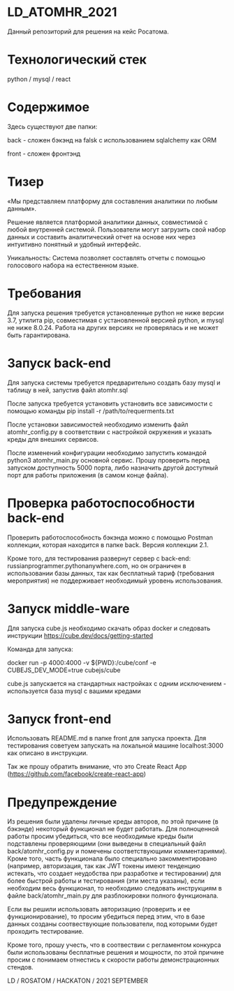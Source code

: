 # LD_ATOMHR_2021

Данный репозиторий для решения на кейс Росатома.

# Технологический стек
python / mysql / react

# Содержимое

Здесь существуют две папки:

back - сложен бэкэнд на falsk с использованием sqlalchemy как ORM

front - сложен фронтэнд

# Тизер

«Мы представляем платформу для составления аналитики по любым данным».

Решение является платформой аналитики данных, совместимой с любой внутренней системой. Пользователи могут загрузить свой набор данных и составить аналитический отчет на основе них через интуитивно понятный и удобный интерфейс.

Уникальность: Система позволяет составлять отчеты с помощью голосового набора на естественном языке. 

# Требования

Для запуска решения требуется установленные python не ниже версии 3.7, утилита pip, совместимая с установленной версией python, и mysql не ниже 8.0.24. Работа на других версиях не проверялась и не может быть гарантирована.

# Запуск back-end

Для запуска системы требуется предварительно создать базу mysql и таблицу в ней, запустив файл atomhr.sql

После запуска требуется установить установить все зависимости с помощью команды pip install -r /path/to/requerments.txt

После установки зависимостей необходимо изменить файл atomhr_config.py в соответствии с настройкой окружения и указать креды для внешних сервисов.

После изменений конфигурации необходимо запустить командой python3 atomhr_main.py основной сервис. Прошу проверить перед запуском доступность 5000 порта, либо назначить другой доступный порт для работы приложения (в самом конце файла).

# Проверка работоспособности back-end

Проверить работоспособность бэкэнда можно с помощью Postman коллекции, которая находится в папке back. Версия коллекции 2.1.

Кроме того, для тестирования развернут сервер с back-end: russianprogrammer.pythonanywhere.com, но он ограничен в использовании базы данных, так как бесплатный тариф (требования мероприятия) не поддерживает необходимый уровень использования.

# Запуск middle-ware

Для запуска cube.js необходимо скачать образ docker и следовать инструкции https://cube.dev/docs/getting-started

Команда для запуска:

docker run -p 4000:4000 -v ${PWD}:/cube/conf -e CUBEJS_DEV_MODE=true cubejs/cube

cube.js запускается на стандартных настройках с одним исключением - используется база mysql с вашими кредами

# Запуск front-end

Использовать README.md в папке front для запуска проекта. Для тестирования советуем запускать на локальной машине localhost:3000 как описано в инструкции.

Так же прошу обратить внимание, что это Create React App (https://github.com/facebook/create-react-app)

# Предупреждение

Из решения были удалены личные креды авторов, по этой причине (в бэкэнде) некоторый функционал не будет работать. Для полноценной работы просим убедиться, что все необходимые креды были подставлены проверяющими (они выведены в специальный файл back/atomhr_config.py и помечены соответствующими комментариями). Кроме того, часть функционала было специально закомментировано (например, авторизация, так как JWT токены имеют тенденцию истекать, что создает неудобства при разработке и тестировании) для более быстрой работы и тестирования (эти места указаны), если необходим весь функционал, то необходимо следовать инструкциям в файле back/atomhr_main.py для разблокировки полного функционала.

Если вы решили использовать авторизацию (проверить и ее функционирование), то просим убедиться перед этим, что в базе данных созданы соотвествующие пользователи, под которыми будет проходить тестирование.

Кроме того, прошу учесть, что в соотвествии с регламентом конкурса были использованы бесплатные решения и мощности, по этой причине просим с понимаем отнестись к скорости работы демонстрационных стендов.

LD / ROSATOM / HACKATON / 2021 SEPTEMBER
